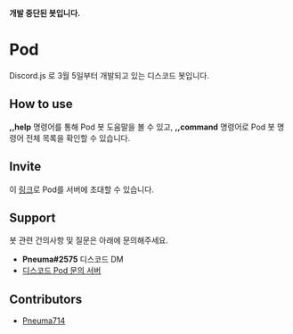 **개발 중단된 봇입니다.**

# Pod
Discord.js 로 3월 5일부터 개발되고 있는 디스코드 봇입니다.

## How to use
**,,help** 명령어를 통해 Pod 봇 도움말을 볼 수 있고, **,,command** 명령어로 Pod 봇 명령어 전체 목록을 확인할 수 있습니다.

## Invite
이 [링크](http://enturl.me/pod)로 Pod를 서버에 초대할 수 있습니다.

## Support
봇 관련 건의사항 및 질문은 아래에 문의해주세요.
* **Pneuma#2575** 디스코드 DM
* [디스코드 Pod 문의 서버](https://discord.gg/d9uQ4Yb, "Pod's Lounge")

## Contributors
* [Pneuma714](https://github.com/Pneuma714)
